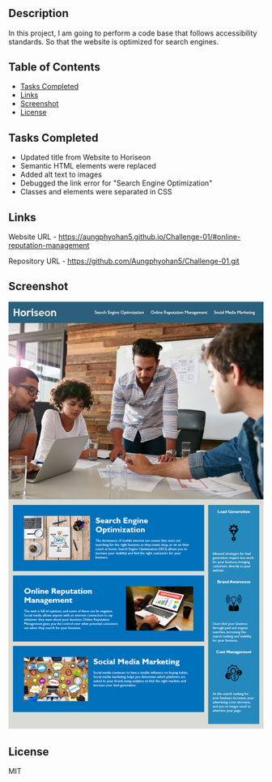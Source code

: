 
# <Horiseon>

## Description
In this project, I am going to perform a code base that follows accessibility standards. So that the website is optimized for search engines.


## Table of Contents

- [Tasks Completed](#TaskCompleted)
- [Links](#Links)
- [Screenshot](#Screenshot)
- [License](#license)

## Tasks Completed

- Updated title from Website to Horiseon
- Semantic HTML elements were replaced 
- Added alt text to images
- Debugged the link error for "Search Engine Optimization"
- Classes and elements were separated in CSS


## Links

Website URL     - https://aungphyohan5.github.io/Challenge-01/#online-reputation-management

Repository URL  - https://github.com/Aungphyohan5/Challenge-01.git

## Screenshot

![App Screenshot](./assets/images/01-html-css-git-homework.png)

## License

MIT
